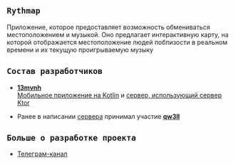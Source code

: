 ## `Rythmap`
Приложение, которое предоставляет возможность обмениваться местоположением и музыкой. Оно предлагает интерактивную карту, на которой отображается местоположение людей поблизости в реальном времени и их текущую проигрываемую музыку

## `Состав разработчиков`

- [**13mvnh**](https://github.com/mvnh/)  
[Мобильное приложение на Kotlin](https://github.com/Rythmap/Rythmap-client) и [сервер, использующий сервер Ktor](https://github.com/Rythmap/Rythmap-server)

- Ранее в написании [сервера](https://github.com/Rythmap/Rythmap-server-OLD) принимал участие [**qw3ll**](https://github.com/alexpervushin)

## `Больше о разработке проекта`
- [Телеграм-канал](t.me/Rythmap)
